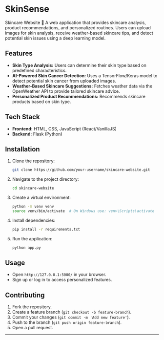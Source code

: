 # SkinSense
Skincare Website 🌿 A web application that provides skincare analysis, product recommendations, and personalized routines. Users can upload images for skin analysis, receive weather-based skincare tips, and detect potential skin issues using a deep learning model.
## Features
- **Skin Type Analysis:** Users can determine their skin type based on predefined characteristics.
- **AI-Powered Skin Cancer Detection:** Uses a TensorFlow/Keras model to detect potential skin cancer from uploaded images.
- **Weather-Based Skincare Suggestions:** Fetches weather data via the OpenWeather API to provide tailored skincare advice.
- **Personalized Product Recommendations:** Recommends skincare products based on skin type.

## Tech Stack
- **Frontend:** HTML, CSS, JavaScript (React/VanillaJS)
- **Backend:** Flask (Python)

## Installation
1. Clone the repository:
   ```sh
   git clone https://github.com/your-username/skincare-website.git
   ```
2. Navigate to the project directory:
   ```sh
   cd skincare-website
   ```
3. Create a virtual environment:
   ```sh
   python -m venv venv
   source venv/bin/activate  # On Windows use: venv\Scripts\activate
   ```
4. Install dependencies:
   ```sh
   pip install -r requirements.txt
   ```
5. Run the application:
   ```sh
   python app.py
   ```

## Usage
- Open `http://127.0.0.1:5000/` in your browser.
- Sign up or log in to access personalized features.

## Contributing
1. Fork the repository.
2. Create a feature branch (`git checkout -b feature-branch`).
3. Commit your changes (`git commit -m 'Add new feature'`).
4. Push to the branch (`git push origin feature-branch`).
5. Open a pull request.
---



